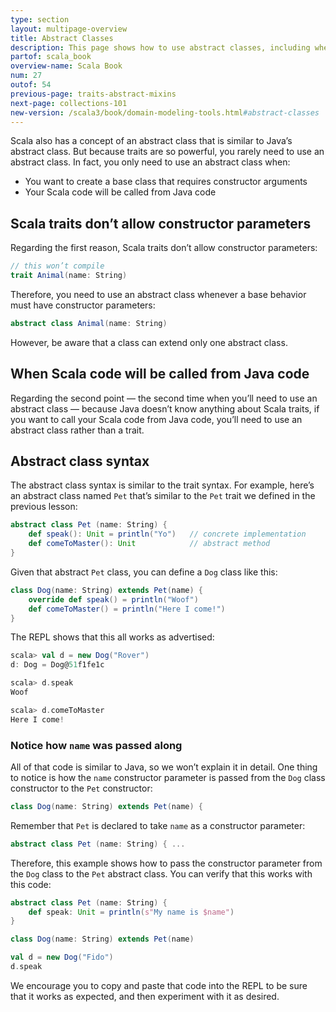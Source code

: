 ```yaml
---
type: section
layout: multipage-overview
title: Abstract Classes
description: This page shows how to use abstract classes, including when and why you should use abstract classes.
partof: scala_book
overview-name: Scala Book
num: 27
outof: 54
previous-page: traits-abstract-mixins
next-page: collections-101
new-version: /scala3/book/domain-modeling-tools.html#abstract-classes
---
```




Scala also has a concept of an abstract class that is similar to Java’s abstract class. But because traits are so powerful, you rarely need to use an abstract class. In fact, you only need to use an abstract class when:

- You want to create a base class that requires constructor arguments
- Your Scala code will be called from Java code



## Scala traits don’t allow constructor parameters

Regarding the first reason, Scala traits don’t allow constructor parameters:

```scala
// this won’t compile
trait Animal(name: String)
```

Therefore, you need to use an abstract class whenever a base behavior must have constructor parameters:

```scala
abstract class Animal(name: String)
```

However, be aware that a class can extend only one abstract class.



## When Scala code will be called from Java code

Regarding the second point — the second time when you’ll need to use an abstract class — because Java doesn’t know anything about Scala traits, if you want to call your Scala code from Java code, you’ll need to use an abstract class rather than a trait.



## Abstract class syntax

The abstract class syntax is similar to the trait syntax. For example, here’s an abstract class named `Pet` that’s similar to the `Pet` trait we defined in the previous lesson:

```scala
abstract class Pet (name: String) {
    def speak(): Unit = println("Yo")   // concrete implementation
    def comeToMaster(): Unit            // abstract method
}
```

Given that abstract `Pet` class, you can define a `Dog` class like this:

```scala
class Dog(name: String) extends Pet(name) {
    override def speak() = println("Woof")
    def comeToMaster() = println("Here I come!")
}
```

The REPL shows that this all works as advertised:

```scala
scala> val d = new Dog("Rover")
d: Dog = Dog@51f1fe1c

scala> d.speak
Woof

scala> d.comeToMaster
Here I come!
```

### Notice how `name` was passed along

All of that code is similar to Java, so we won’t explain it in detail. One thing to notice is how the `name` constructor parameter is passed from the `Dog` class constructor to the `Pet` constructor:

```scala
class Dog(name: String) extends Pet(name) {
```

Remember that `Pet` is declared to take `name` as a constructor parameter:

```scala
abstract class Pet (name: String) { ...
```

Therefore, this example shows how to pass the constructor parameter from the `Dog` class to the `Pet` abstract class. You can verify that this works with this code:

```scala
abstract class Pet (name: String) {
    def speak: Unit = println(s"My name is $name")
}

class Dog(name: String) extends Pet(name)

val d = new Dog("Fido")
d.speak
```

We encourage you to copy and paste that code into the REPL to be sure that it works as expected, and then experiment with it as desired.
